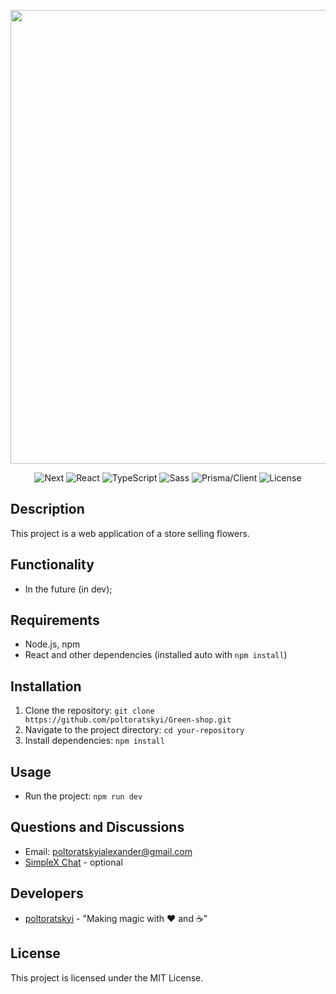 <p align="center">
      <img src="https://i.ibb.co/yFmRrtw/green-shop.jpg" width="726">
</p>

<p align="center">
      <img src="https://img.shields.io/badge/Next-v.14.2.5-black" alt="Next">
      <img src="https://img.shields.io/badge/React-v18-blue" alt="React">
      <img src="https://img.shields.io/badge/TypeScript-v5-blue" alt=TypeScript>
      <img src="https://img.shields.io/badge/Sass-v1.77.8-%23FF69B4" alt="Sass">
      <img src="https://img.shields.io/badge/Prisma%2FClient-v.5.17-blue" alt="Prisma/Client">
      <img src="https://img.shields.io/badge/License-MIT-%233Ea638" alt="License">
</p>


## Description

This project is a web application of a store selling flowers.

## Functionality

- In the future (in dev);

## Requirements 

- Node.js, npm
- React and other dependencies (installed auto with `npm install`)

## Installation

1. Clone the repository: `git clone https://github.com/poltoratskyi/Green-shop.git`
2. Navigate to the project directory: `cd your-repository`
3. Install dependencies: `npm install`

## Usage

- Run the project: `npm run dev`

## Questions and Discussions 

- Email: poltoratskyialexander@gmail.com
- [SimpleX Chat](https://simplex.chat/contact#/?v=1-4&smp=smp%3A%2F%2FZKe4uxF4Z_aLJJOEsC-Y6hSkXgQS5-oc442JQGkyP8M%3D%40smp17.simplex.im%2FzBpStVueK_9NcNKGgWWZuAw4EuibJks7%23%2F%3Fv%3D1-2%26dh%3DMCowBQYDK2VuAyEAzFBHs6ZksFf4chVCsrjlbqNb1HoVra57zWxeCdnjMUI%253D%26srv%3Dogtwfxyi3h2h5weftjjpjmxclhb5ugufa5rcyrmg7j4xlch7qsr5nuqd.onion) - optional
  
## Developers

- [poltoratskyi](https://github.com/poltoratskyi) - "Making magic with ❤️ and ☕"

## License

This project is licensed under the MIT License.
